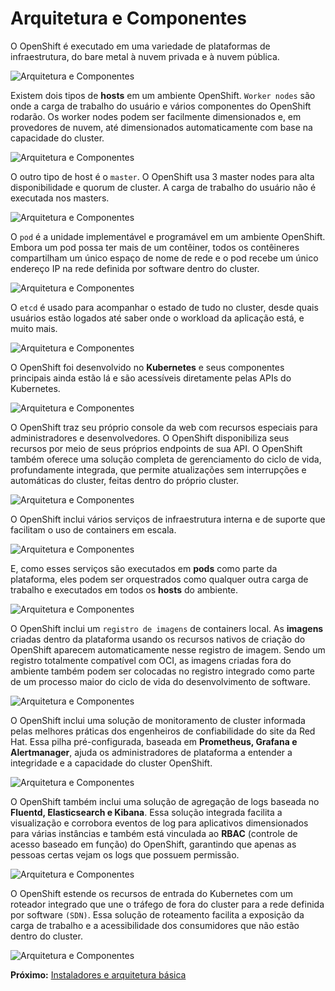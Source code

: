 
# Arquitetura e Componentes

O OpenShift é executado em uma variedade de plataformas de infraestrutura, do bare metal à nuvem privada e à nuvem pública.

![Arquitetura e Componentes](../images/arqui-comp.png)

Existem dois tipos de **hosts** em um ambiente OpenShift. `Worker nodes` são onde a carga de trabalho do usuário e vários componentes do OpenShift rodarão. Os worker nodes podem ser facilmente dimensionados e, em provedores de nuvem, até dimensionados automaticamente com base na capacidade do cluster.

![Arquitetura e Componentes](resources/images/1.png)

O outro tipo de host é o `master`. O OpenShift usa 3 master nodes para alta disponibilidade e quorum de cluster. A carga de trabalho do usuário não é executada nos masters.

![Arquitetura e Componentes](resources/images/2.png)

O `pod` é a unidade implementável e programável em um ambiente OpenShift. Embora um pod possa ter mais de um contêiner, todos os contêineres compartilham um único espaço de nome de rede e o pod recebe um único endereço IP na rede definida por software dentro do cluster.

![Arquitetura e Componentes](resources/images/4.png)

O `etcd` é usado para acompanhar o estado de tudo no cluster, desde quais usuários estão logados até saber onde o workload da aplicação está, e muito mais.

![Arquitetura e Componentes](resources/images/5.png)

O OpenShift foi desenvolvido no **Kubernetes** e seus componentes principais ainda estão lá e são acessíveis diretamente pelas APIs do Kubernetes.

![Arquitetura e Componentes](resources/images/6.png)

O OpenShift traz seu próprio console da web com recursos especiais para administradores e desenvolvedores. O OpenShift disponibiliza seus recursos por meio de seus próprios endpoints de sua API. O OpenShift também oferece uma solução completa de gerenciamento do ciclo de vida, profundamente integrada, que permite atualizações sem interrupções e automáticas do cluster, feitas dentro do próprio cluster.

![Arquitetura e Componentes](resources/images/7.png)

O OpenShift inclui vários serviços de infraestrutura interna e de suporte que facilitam o uso de containers em escala.

![Arquitetura e Componentes](resources/images/8.png)

E, como esses serviços são executados em **pods** como parte da plataforma, eles podem ser orquestrados como qualquer outra carga de trabalho e executados em todos os **hosts** do ambiente.

![Arquitetura e Componentes](resources/images/9.png)

O OpenShift inclui um `registro de imagens` de containers local. As **imagens** criadas dentro da plataforma usando os recursos nativos de criação do OpenShift aparecem automaticamente nesse registro de imagem. Sendo um registro totalmente compatível com OCI, as imagens criadas fora do ambiente também podem ser colocadas no registro integrado como parte de um processo maior do ciclo de vida do desenvolvimento de software.

![Arquitetura e Componentes](resources/images/10.png)

O OpenShift inclui uma solução de monitoramento de cluster informada pelas melhores práticas dos engenheiros de confiabilidade do site da Red Hat. Essa pilha pré-configurada, baseada em **Prometheus, Grafana e Alertmanager**, ajuda os administradores de plataforma a entender a integridade e a capacidade do cluster OpenShift.

![Arquitetura e Componentes](resources/images/11.png)

O OpenShift também inclui uma solução de agregação de logs baseada no **Fluentd, Elasticsearch e Kibana**. Essa solução integrada facilita a visualização e corrobora eventos de log para aplicativos dimensionados para várias instâncias e também está vinculada ao **RBAC** (controle de acesso baseado em função) do OpenShift, garantindo que apenas as pessoas certas vejam os logs que possuem permissão.

![Arquitetura e Componentes](resources/images/12.png)

O OpenShift estende os recursos de entrada do Kubernetes com um roteador integrado que une o tráfego de fora do cluster para a rede definida por software `(SDN)`. Essa solução de roteamento facilita a exposição da carga de trabalho e a acessibilidade dos consumidores que não estão dentro do cluster.

![Arquitetura e Componentes](resources/images/13.png)

**Próximo:** [Instaladores e arquitetura básica](/openshift-basico/instal)
